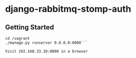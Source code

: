 # django-rabbitmq-stomp-auth

## Getting Started

```vagrant up
cd /vagrant
./manage.py runserver 0.0.0.0:8000```

Visit 192.168.33.10:8000 in a browser
